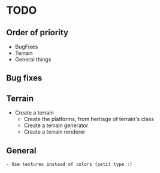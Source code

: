 # TODO

## Order of priority
* BugFixes
* Terrain
* General things

## Bug fixes

## Terrain
* Create a terrain
	* Create the platforms, from heritage of terrain's class
	* Create a terrain generator
	* Create a terrain renderer

## General
	- Use textures instead of colors (petit type :)
